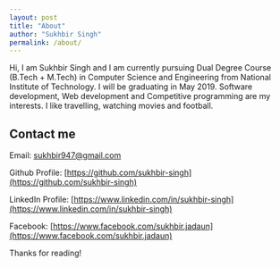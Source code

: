 ```yaml
---
layout: post
title: "About"
author: "Sukhbir Singh"
permalink: /about/
---
```


Hi, I am Sukhbir Singh and I am currently pursuing Dual Degree Course (B.Tech + M.Tech) in Computer Science and Engineering from National Institute of Technology. I will be graduating in May 2019. Software development, Web development and Competitive programming are my interests. I like travelling, watching movies and football.

## Contact me
Email: [sukhbir947@gmail.com](mailto:sukhbir947@gmail.com)

Github Profile: [https://github.com/sukhbir-singh](https://github.com/sukhbir-singh)

LinkedIn Profile: [https://www.linkedin.com/in/sukhbir-singh](https://www.linkedin.com/in/sukhbir-singh)

Facebook: [https://www.facebook.com/sukhbir.jadaun](https://www.facebook.com/sukhbir.jadaun)

Thanks for reading!

